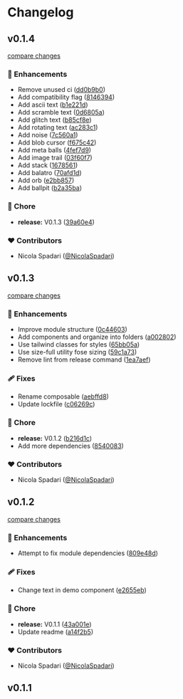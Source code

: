 # Changelog


## v0.1.4

[compare changes](https://github.com/NicolaSpadari/nuxt-bits/compare/v0.1.3...v0.1.4)

### 🚀 Enhancements

- Remove unused ci ([dd0b9b0](https://github.com/NicolaSpadari/nuxt-bits/commit/dd0b9b0))
- Add compatibility flag ([8146394](https://github.com/NicolaSpadari/nuxt-bits/commit/8146394))
- Add ascii text ([b1e221d](https://github.com/NicolaSpadari/nuxt-bits/commit/b1e221d))
- Add scramble text ([0d6805a](https://github.com/NicolaSpadari/nuxt-bits/commit/0d6805a))
- Add glitch text ([b85cf8e](https://github.com/NicolaSpadari/nuxt-bits/commit/b85cf8e))
- Add rotating text ([ac283c1](https://github.com/NicolaSpadari/nuxt-bits/commit/ac283c1))
- Add noise ([7c560a1](https://github.com/NicolaSpadari/nuxt-bits/commit/7c560a1))
- Add blob cursor ([f675c42](https://github.com/NicolaSpadari/nuxt-bits/commit/f675c42))
- Add meta balls ([4fef7d9](https://github.com/NicolaSpadari/nuxt-bits/commit/4fef7d9))
- Add image trail ([03f60f7](https://github.com/NicolaSpadari/nuxt-bits/commit/03f60f7))
- Add stack ([1678561](https://github.com/NicolaSpadari/nuxt-bits/commit/1678561))
- Add balatro ([70afd1d](https://github.com/NicolaSpadari/nuxt-bits/commit/70afd1d))
- Add orb ([e2bb857](https://github.com/NicolaSpadari/nuxt-bits/commit/e2bb857))
- Add ballpit ([b2a35ba](https://github.com/NicolaSpadari/nuxt-bits/commit/b2a35ba))

### 🏡 Chore

- **release:** V0.1.3 ([39a60e4](https://github.com/NicolaSpadari/nuxt-bits/commit/39a60e4))

### ❤️ Contributors

- Nicola Spadari ([@NicolaSpadari](https://github.com/NicolaSpadari))

## v0.1.3

[compare changes](https://github.com/NicolaSpadari/nuxt-bits/compare/v0.1.2...v0.1.3)

### 🚀 Enhancements

- Improve module structure ([0c44603](https://github.com/NicolaSpadari/nuxt-bits/commit/0c44603))
- Add components and organize into folders ([a002802](https://github.com/NicolaSpadari/nuxt-bits/commit/a002802))
- Use tailwind classes for styles ([65bb05a](https://github.com/NicolaSpadari/nuxt-bits/commit/65bb05a))
- Use size-full utility fose sizing ([59c1a73](https://github.com/NicolaSpadari/nuxt-bits/commit/59c1a73))
- Remove lint from release command ([1ea7aef](https://github.com/NicolaSpadari/nuxt-bits/commit/1ea7aef))

### 🩹 Fixes

- Rename composable ([aebffd8](https://github.com/NicolaSpadari/nuxt-bits/commit/aebffd8))
- Update lockfile ([c06269c](https://github.com/NicolaSpadari/nuxt-bits/commit/c06269c))

### 🏡 Chore

- **release:** V0.1.2 ([b216d1c](https://github.com/NicolaSpadari/nuxt-bits/commit/b216d1c))
- Add more dependencies ([8540083](https://github.com/NicolaSpadari/nuxt-bits/commit/8540083))

### ❤️ Contributors

- Nicola Spadari ([@NicolaSpadari](https://github.com/NicolaSpadari))

## v0.1.2

[compare changes](https://github.com/NicolaSpadari/nuxt-bits/compare/v0.1.1...v0.1.2)

### 🚀 Enhancements

- Attempt to fix module dependencies ([809e48d](https://github.com/NicolaSpadari/nuxt-bits/commit/809e48d))

### 🩹 Fixes

- Change text in demo component ([e2655eb](https://github.com/NicolaSpadari/nuxt-bits/commit/e2655eb))

### 🏡 Chore

- **release:** V0.1.1 ([43a001e](https://github.com/NicolaSpadari/nuxt-bits/commit/43a001e))
- Update readme ([a14f2b5](https://github.com/NicolaSpadari/nuxt-bits/commit/a14f2b5))

### ❤️ Contributors

- Nicola Spadari ([@NicolaSpadari](https://github.com/NicolaSpadari))

## v0.1.1

